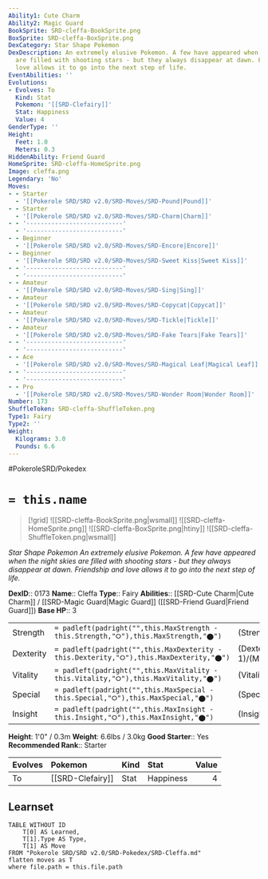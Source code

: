 ```yaml
---
Ability1: Cute Charm
Ability2: Magic Guard
BookSprite: SRD-cleffa-BookSprite.png
BoxSprite: SRD-cleffa-BoxSprite.png
DexCategory: Star Shape Pokemon
DexDescription: An extremely elusive Pokemon. A few have appeared when the night skies
  are filled with shooting stars - but they always disappear at dawn. Friendship and
  love allows it to go into the next step of life.
EventAbilities: ''
Evolutions:
- Evolves: To
  Kind: Stat
  Pokemon: '[[SRD-Clefairy]]'
  Stat: Happiness
  Value: 4
GenderType: ''
Height:
  Feet: 1.0
  Meters: 0.3
HiddenAbility: Friend Guard
HomeSprite: SRD-cleffa-HomeSprite.png
Image: cleffa.png
Legendary: 'No'
Moves:
- - Starter
  - '[[Pokerole SRD/SRD v2.0/SRD-Moves/SRD-Pound|Pound]]'
- - Starter
  - '[[Pokerole SRD/SRD v2.0/SRD-Moves/SRD-Charm|Charm]]'
- - '---------------------------'
  - '---------------------------'
- - Beginner
  - '[[Pokerole SRD/SRD v2.0/SRD-Moves/SRD-Encore|Encore]]'
- - Beginner
  - '[[Pokerole SRD/SRD v2.0/SRD-Moves/SRD-Sweet Kiss|Sweet Kiss]]'
- - '---------------------------'
  - '---------------------------'
- - Amateur
  - '[[Pokerole SRD/SRD v2.0/SRD-Moves/SRD-Sing|Sing]]'
- - Amateur
  - '[[Pokerole SRD/SRD v2.0/SRD-Moves/SRD-Copycat|Copycat]]'
- - Amateur
  - '[[Pokerole SRD/SRD v2.0/SRD-Moves/SRD-Tickle|Tickle]]'
- - Amateur
  - '[[Pokerole SRD/SRD v2.0/SRD-Moves/SRD-Fake Tears|Fake Tears]]'
- - '---------------------------'
  - '---------------------------'
- - Ace
  - '[[Pokerole SRD/SRD v2.0/SRD-Moves/SRD-Magical Leaf|Magical Leaf]]'
- - '---------------------------'
  - '---------------------------'
- - Pro
  - '[[Pokerole SRD/SRD v2.0/SRD-Moves/SRD-Wonder Room|Wonder Room]]'
Number: 173
ShuffleToken: SRD-cleffa-ShuffleToken.png
Type1: Fairy
Type2: ''
Weight:
  Kilograms: 3.0
  Pounds: 6.6
---
```


#PokeroleSRD/Pokedex

# `= this.name`

> [!grid]
> ![[SRD-cleffa-BookSprite.png|wsmall]]
> ![[SRD-cleffa-HomeSprite.png]]
> ![[SRD-cleffa-BoxSprite.png|htiny]]
> ![[SRD-cleffa-ShuffleToken.png|wsmall]]


*Star Shape Pokemon*
*An extremely elusive Pokemon. A few have appeared when the night skies are filled with shooting stars - but they always disappear at dawn. Friendship and love allows it to go into the next step of life.*

**DexID**:: 0173
**Name**:: Cleffa
**Type**:: Fairy
**Abilities**:: [[SRD-Cute Charm|Cute Charm]] / [[SRD-Magic Guard|Magic Guard]] ([[SRD-Friend Guard|Friend Guard]])
**Base HP**:: 3

|           |                                                                                        |                                          |
| --------- | -------------------------------------------------------------------------------------- | ---------------------------------------- |
| Strength  | `= padleft(padright("",this.MaxStrength - this.Strength,"⭘"),this.MaxStrength,"⬤")`    | (Strength::1)/(MaxStrength::3)   |
| Dexterity | `= padleft(padright("",this.MaxDexterity - this.Dexterity,"⭘"),this.MaxDexterity,"⬤")` | (Dexterity:: 1)/(MaxDexterity::2) |
| Vitality  | `= padleft(padright("",this.MaxVitality - this.Vitality,"⭘"),this.MaxVitality,"⬤")`    | (Vitality::1)/(MaxVitality::3)   |
| Special   | `= padleft(padright("",this.MaxSpecial - this.Special,"⭘"),this.MaxSpecial,"⬤")`       | (Special::2)/(MaxSpecial::4)     |
| Insight   | `= padleft(padright("",this.MaxInsight - this.Insight,"⭘"),this.MaxInsight,"⬤")`       | (Insight::2)/(MaxInsight::4)     |

**Height**: 1'0" / 0.3m
**Weight**: 6.6lbs / 3.0kg
**Good Starter**:: Yes
**Recommended Rank**:: Starter

| Evolves   | Pokemon          | Kind   | Stat      |   Value |
|:----------|:-----------------|:-------|:----------|--------:|
| To        | [[SRD-Clefairy]] | Stat   | Happiness |       4 |

## Learnset

```dataview
TABLE WITHOUT ID
    T[0] AS Learned,
    T[1].Type AS Type,
    T[1] AS Move
FROM "Pokerole SRD/SRD v2.0/SRD-Pokedex/SRD-Cleffa.md"
flatten moves as T
where file.path = this.file.path
```
